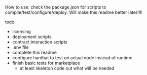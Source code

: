 How to use: check the package.json for scripts to compile/test/configure/deploy. Will make this readme better later!!!!

todo
- licensing
- deployment scripts
- contract interaction scripts
- .env file
- complete this readme
- configure hardhat to test on actual node instead of runtime
- finish basic tests for marketplace
  - at least skeleton code out what will be needed